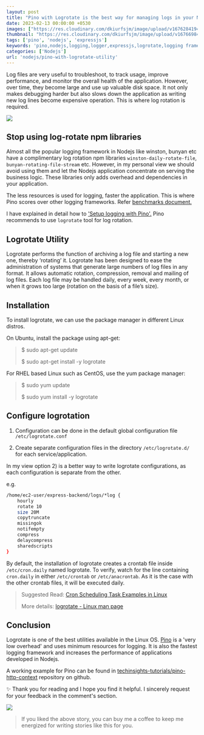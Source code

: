 ```yaml
---
layout: post
title: "Pino with Logrotate is the best way for managing logs in your Nodejs application"
date: 2023-02-13 00:00:00 +0530
images: ["https://res.cloudinary.com/dkiurfsjm/image/upload/v1676284194/pino-logrotate_hhr0er.png"]
thumbnail: "https://res.cloudinary.com/dkiurfsjm/image/upload/v1676698473/nodejs_dark_cjoudy.png"
tags: ['pino', 'nodejs', 'expressjs']
keywords: 'pino,nodejs,logging,logger,expressjs,logrotate,logging framework,file rotate'
categories: ['Nodejs']
url: 'nodejs/pino-with-logrotate-utility'
---
```


Log files are very useful to troubleshoot, to track usage, improve performance, and monitor the overall health of the application. However, over time, they become large and use up valuable disk space. It not only makes debugging harder but also slows down the application as writing new log lines become expensive operation. This is where log rotation is required.

![](https://res.cloudinary.com/dkiurfsjm/image/upload/v1676284194/pino-logrotate_hhr0er.png)

## Stop using log-rotate npm libraries

Almost all the popular logging framework in Nodejs like winston, bunyan etc have a complimentary log rotation npm libraries `winston-daily-rotate-file`, `bunyan-rotating-file-stream` etc. However, in my personal view we should avoid using them and let the Nodejs application concentrate on serving the business logic. These libraries only adds overhead and dependencies in your application.

The less resources is used for logging, faster the application. This is where Pino scores over other logging frameworks. Refer [benchmarks document.](https://github.com/pinojs/pino/blob/master/docs/benchmarks.md)
 
I have explained in detail how to ['Setup logging with Pino'.](https://techinsights.manisuec.com/nodejs/pino-logger-express-http-context/) Pino recommends to use `logrotate` tool for log rotation.

## Logrotate Utility

Logrotate performs the function of archiving a log file and starting a new one, thereby ‘rotating’ it. Logrotate has been designed to ease the administration of systems that generate large numbers of log files in any format. It allows automatic rotation, compression, removal and mailing of log files. Each log file may be handled daily, every week, every month, or when it grows too large (rotation on the basis of a file’s size).

## Installation

To install logrotate, we can use the package manager in different Linux distros.

On Ubuntu, install the package using apt-get:

> $ sudo apt-get update
> 
> $ sudo apt-get install -y logrotate

For RHEL based Linux such as CentOS, use the yum package manager:

> $ sudo yum update
> 
> $ sudo yum install -y logrotate

## Configure logrotation

1. Configuration can be done in the default global configuration file `/etc/logrotate.conf`

2. Create separate configuration files in the directory `/etc/logrotate.d/` for each service/application.

In my view option 2) is a better way to write logrotate configurations, as each configuration is separate from the other.

e.g.

```bash
/home/ec2-user/express-backend/logs/*log {
    hourly
    rotate 10
    size 20M
    copytruncate
    missingok
    notifempty
    compress
    delaycompress
    sharedscripts
}
```

By default, the installation of logrotate creates a crontab file inside `/etc/cron.daily` named logrotate. To verify, watch for the line containing `cron.daily` in either `/etc/crontab` or `/etc/anacrontab`. As it is the case with the other crontab files, it will be executed daily.

> Suggested Read: [Cron Scheduling Task Examples in Linux](https://www.tecmint.com/11-cron-scheduling-task-examples-in-linux/)
> 
> More details: [logrotate - Linux man page](https://linux.die.net/man/8/logrotate)

## Conclusion

Logrotate is one of the best utilities available in the Linux OS. [Pino](https://github.com/pinojs/pino) is a 'very low overhead' and uses minimum resources for logging. It is also the fastest logging framework and increases the performance of applications developed in Nodejs.

A working example for Pino can be found in [techinsights-tutorials/pino-http-context](https://github.com/manisuec/techinsights-tutorials/tree/main/pino-http-context) repository on github.

✨ Thank you for reading and I hope you find it helpful. I sincerely request for your feedback in the comment's section.

![](https://cdn-images-1.medium.com/max/1600/0*dMZ0BEHDv4MJYYGW.png)

> If you liked the above story, you can buy me a coffee to keep me energized for writing stories like this for you.